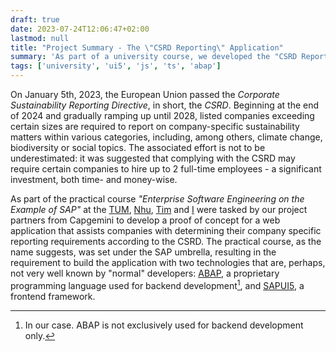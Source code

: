 ```yaml
---
draft: true
date: 2023-07-24T12:06:47+02:00
lastmod: null
title: "Project Summary - The \"CSRD Reporting\" Application"
summary: 'As part of a university course, we developed the "CSRD Reporting" application in SAPUI5. This article summarizes the project and highlights interesting aspects of the solution.'
tags: ['university', 'ui5', 'js', 'ts', 'abap']
---
```


On January 5th, 2023, the European Union passed the _Corporate Sustainability Reporting Directive_, in short, the _CSRD_. Beginning at the end of 2024 and gradually ramping up until 2028, listed companies exceeding certain sizes are required to report on company-specific sustainability matters within various categories, including, among others, climate change, biodiversity or social topics. The associated effort is not to be underestimated: it was suggested that complying with the CSRD may require certain companies to hire up to 2 full-time employees - a significant investment, both time- and money-wise.

As part of the practical course _"Enterprise Software Engineering on the Example of SAP"_ at the [TUM](https://www.tum.de/), [Nhu](https://github.com/MinhNhuD), [Tim](https://github.com/LuckyG0ldfish) and [I](https://github.com/manuelroemer) were tasked by our project partners from Capgemini to develop a proof of concept for a web application that assists companies with determining their company specific reporting requirements according to the CSRD. The practical course, as the name suggests, was set under the SAP umbrella, resulting in the requirement to build the application with two technologies that are, perhaps, not very well known by "normal" developers: [ABAP](https://en.wikipedia.org/wiki/ABAP), a proprietary programming language used for backend development[^1], and [SAPUI5](https://sapui5.hana.ondemand.com/), a frontend framework.

[^1]: In our case. ABAP is not exclusively used for backend development only.

